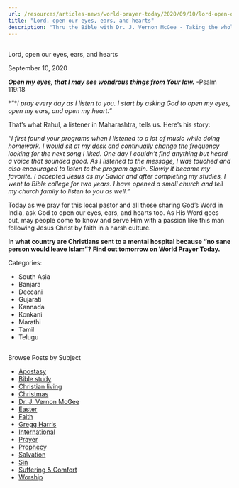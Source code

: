 ```yaml
---
url: /resources/articles-news/world-prayer-today/2020/09/10/lord-open-our-eyes-ears-and-hearts
title: "Lord, open our eyes, ears, and hearts"
description: "Thru the Bible with Dr. J. Vernon McGee - Taking the whole Word to the whole world"
---
```







## 
 Lord, open our eyes, ears, and hearts


September 10, 2020
![]()




***Open my eyes, that I may see wondrous things from Your law.*** -Psalm 119:18 

 *“**I pray every day as I listen to you. I start by asking God to open my eyes, open my ears, and open my heart.”* 

 That’s what Rahul, a listener in Maharashtra, tells us. Here’s his story:

*“I first found your programs when I listened to a lot of music while doing homework. I would sit at my desk and continually change the frequency looking for the next song I liked. One day I couldn’t find anything but heard a voice that sounded good. As I listened to the message, I was touched and also encouraged to listen to the program again. Slowly it became my favorite. I accepted Jesus as my Savior and after completing my studies, I went to Bible college for two years. I have opened a small church and tell my church family to listen to you as well.”*

Today as we pray for this local pastor and all those sharing God’s Word in India, ask God to open our eyes, ears, and hearts too. As His Word goes out, may people come to know and serve Him with a passion like this man following Jesus Christ by faith in a harsh culture.

**In what country are Christians sent to a mental hospital because “no sane person would leave Islam”? Find out tomorrow on World Prayer Today.**



Categories: 


* South Asia
* Banjara
* Deccani
* Gujarati
* Kannada
* Konkani
* Marathi
* Tamil
* Telugu









## 
 Browse Posts by Subject


* [Apostasy](/resources/articles-news/-in-tags/tags/Apostasy)
* [Bible study](/resources/articles-news/-in-tags/tags/Bible-study)
* [Christian living](/resources/articles-news/-in-tags/tags/Christian-living)
* [Christmas](/resources/articles-news/-in-tags/tags/Christmas)
* [Dr. J. Vernon McGee](/resources/articles-news/-in-tags/tags/Dr-J-Vernon-McGee)
* [Easter](/resources/articles-news/-in-tags/tags/easter)
* [Faith](/resources/articles-news/-in-tags/tags/Faith)
* [Gregg Harris](/resources/articles-news/-in-tags/tags/Gregg-Harris)
* [International](/resources/articles-news/-in-tags/tags/International)
* [Prayer](/resources/articles-news/-in-tags/tags/prayer)
* [Prophecy](/resources/articles-news/-in-tags/tags/Prophecy)
* [Salvation](/resources/articles-news/-in-tags/tags/Salvation)
* [Sin](/resources/articles-news/-in-tags/tags/sin)
* [Suffering & Comfort](/resources/articles-news/-in-tags/tags/Suffering-Comfort)
* [Worship](/resources/articles-news/-in-tags/tags/worship)






